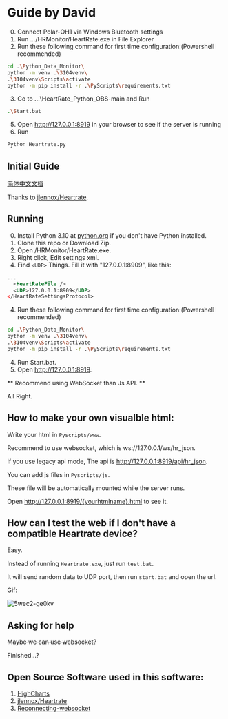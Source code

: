 # Guide by David

0. Connect Polar-OH1 via Windows Bluetooth settings
1. Run .../HRMonitor/HeartRate.exe in File Explorer
2. Run these following command for first time configuration:(Powershell recommended)
```bash
cd .\Python_Data_Monitor\
python -m venv .\3104venv\
.\3104venv\Scripts\activate
python -m pip install -r .\PyScripts\requirements.txt
```
3. Go to ...\HeartRate_Python_OBS-main and Run
```bash
.\Start.bat
```
5. Open http://127.0.0.1:8919 in your browser to see if the server is running
6. Run 
```bash
Python Heartrate.py
```



## Initial Guide 

[简体中文文档](Readme.Zh_cn.md)

Thanks to [jlennox/Heartrate](https://github.com/jlennox/HeartRate).

## Running

0. Install Python 3.10 at [python.org](python.org) if you don't have Python installed.
1. Clone this repo or Download Zip.
1. Open /HRMonitor/HeartRate.exe.
2. Right click, Edit settings xml.
3. Find `<UDP>` Things. Fill it with "127.0.0.1:8909", like this:
```xml
...
  <HeartRateFile />
  <UDP>127.0.0.1:8909</UDP>
</HeartRateSettingsProtocol>
```
4. Run these following command for first time configuration:(Powershell recommended)
```bash
cd .\Python_Data_Monitor\
python -m venv .\3104venv\
.\3104venv\Scripts\activate
python -m pip install -r .\PyScripts\requirements.txt
```
4. Run Start.bat.
5. Open http://127.0.0.1:8919.

** Recommend using WebSocket than Js API. **

All Right.

## How to make your own visualble html:

Write your html in `Pyscripts/www`. 

Recommend to use websocket, which is ws://127.0.0.1/ws/hr_json.

If you use legacy api mode, The api is http://127.0.0.1:8919/api/hr_json.

You can add js files in `Pyscripts/js`.

These file will be automatically mounted while the server runs.

Open http://127.0.0.1:8919/{yourhtmlname}.html to see it.

## How can I test the web if I don't have a compatible Heartrate device?

Easy. 

Instead of running `Heartrate.exe`, just run `test.bat`.

It will send random data to UDP port, then run `start.bat` and open the url.

Gif:

![5wec2-ge0kv](https://user-images.githubusercontent.com/36123081/189464877-2ba3af54-a36d-4c26-b3f0-7f31150c8aa6.gif)


## Asking for help

<s>Maybe we can use websocket?</s>

Finished...?

## Open Source Software used in this software:

1. [HighCharts](https://github.com/highcharts/highcharts)
2. [jlennox/Heartrate](https://github.com/jlennox/HeartRate)
3. [Reconnecting-websocket](https://github.com/joewalnes/reconnecting-websocket)
